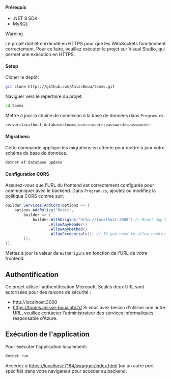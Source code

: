 #### Prérequis
- .NET 8 SDK
- MySQL

> [!WARNING]  
> Le projet doit être exécuté en HTTPS pour que les WebSockets fonctionnent correctement. Pour ce faire, veuillez exécuter le projet sur Visual Studio, qui permet une exécution en HTTPS.

#### Setup
Cloner le dépôt:
``` bash
git clone https://github.com/AnissBoua/tooms.git
```

Naviguer vers le répertoire du projet:
```bash
cd tooms
```

Mettre à jour la chaîne de connexion à la base de données dans `Program.cs`:
```cs
server=localhost;database=tooms;user=<user>;password=<password>;
```

#### Migrations: 
Cette commande applique les migrations en attente pour mettre à jour votre schéma de base de données.
``` bash
dotnet ef database update
```

#### Configuration CORS
Assurez-vous que l'URL du frontend est correctement configurée pour communiquer avec le backend. Dans `Program.cs`, ajoutez ou modifiez la politique CORS comme suit: 
``` cs
builder.Services.AddCors(options => {
    options.AddPolicy("React",
        builder => {
            builder.WithOrigins("http://localhost:3000") // React app URL during development
                   .AllowAnyHeader()
                   .AllowAnyMethod()
                   .AllowCredentials(); // If you need to allow cookies, JWT, etc.
        });
});
```
Mettez à jour la valeur de `WithOrigins` en fonction de l'URL de votre frontend.

## Authentification
Ce projet utilise l'authentification Microsoft. Seules deux URL sont autorisées pour des raisons de sécurité :
- http://localhost:3000 
- https://tooms.anisse-bouainbi.fr/ 
Si vous avez besoin d'utiliser une autre URL, veuillez contacter l'administrateur des services informatiques responsable d'Azure.

## Exécution de l'application
Pour exécuter l'application localement:  
``` bash 
dotnet run
```

Accédez à [https://localhost:7164/swagger/index.html](https://localhost:7164/swagger/index.html) (ou un autre port spécifié) dans votre navigateur pour accéder au backend.